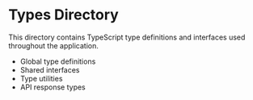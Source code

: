# Types Directory

This directory contains TypeScript type definitions and interfaces used throughout the application.

- Global type definitions
- Shared interfaces
- Type utilities
- API response types 